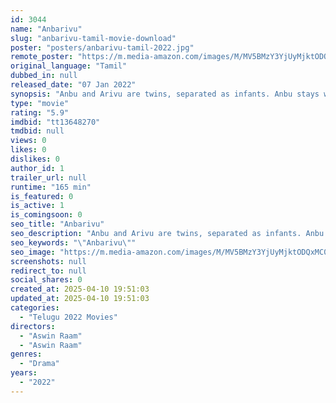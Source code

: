 ```yaml
---
id: 3044
name: "Anbarivu"
slug: "anbarivu-tamil-movie-download"
poster: "posters/anbarivu-tamil-2022.jpg"
remote_poster: "https://m.media-amazon.com/images/M/MV5BMzY3YjUyMjktODQxMC00ZjMxLWI4NmYtNzljZTIyYjcxMzY2XkEyXkFqcGc@._V1_SX300.jpg"
original_language: "Tamil"
dubbed_in: null
released_date: "07 Jan 2022"
synopsis: "Anbu and Arivu are twins, separated as infants. Anbu stays with his mom and grandpa, growing up rugged. Arivu lives with his father in Canada. Incidents force twins to switch family. Their attempts of reuniting family forms the pr..."
type: "movie"
rating: "5.9"
imdbid: "tt13648270"
tmdbid: null
views: 0
likes: 0
dislikes: 0
author_id: 1
trailer_url: null
runtime: "165 min"
is_featured: 0
is_active: 1
is_comingsoon: 0
seo_title: "Anbarivu"
seo_description: "Anbu and Arivu are twins, separated as infants. Anbu stays with his mom and grandpa, growing up rugged. Arivu lives with his father in Canada. Incidents force twins to switch family. Their attempts of reuniting family forms the pr..."
seo_keywords: "\"Anbarivu\""
seo_image: "https://m.media-amazon.com/images/M/MV5BMzY3YjUyMjktODQxMC00ZjMxLWI4NmYtNzljZTIyYjcxMzY2XkEyXkFqcGc@._V1_SX300.jpg"
screenshots: null
redirect_to: null
social_shares: 0
created_at: 2025-04-10 19:51:03
updated_at: 2025-04-10 19:51:03
categories:
  - "Telugu 2022 Movies"
directors:
  - "Aswin Raam"
  - "Aswin Raam"
genres:
  - "Drama"
years:
  - "2022"
---
```

